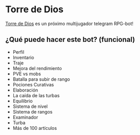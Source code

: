 # Torre de Dios

[Torre de Dios](https://t.me/TowerRPG_bot) es un próximo multijugador telegram RPG-bot!

## ¿Qué puede hacer este bot? (funcional)

- Perfil 
- Inventario 
- Traje 
- Mejora del rendimiento 
- PVE vs mobs 
- Batalla para subir de rango 
- Pociones Curativas 
- Elaboración
- La caída de las turbas 
- Equilibrio 
- Sistema de nivel 
- Sistema de rangos 
- Examinador
- Turba
- Más de 100 artículos